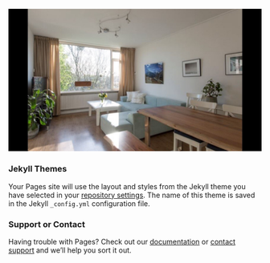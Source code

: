  ![Image](img_huis_1.png)


### Jekyll Themes

Your Pages site will use the layout and styles from the Jekyll theme you have selected in your [repository settings](https://github.com/PHW-H/IPPO_Assignment/settings/pages). The name of this theme is saved in the Jekyll `_config.yml` configuration file.

### Support or Contact

Having trouble with Pages? Check out our [documentation](https://docs.github.com/categories/github-pages-basics/) or [contact support](https://support.github.com/contact) and we’ll help you sort it out.
